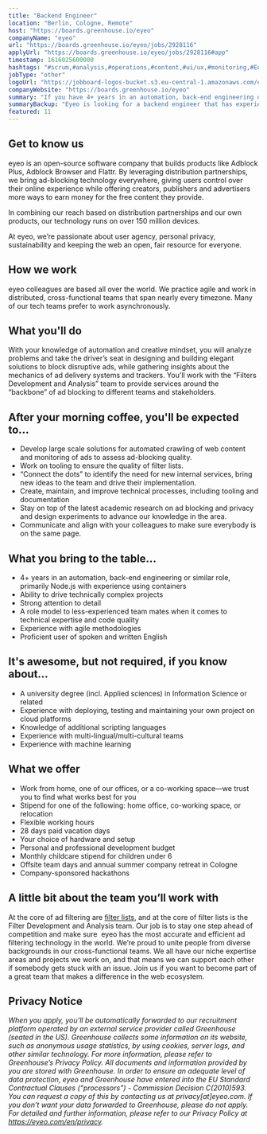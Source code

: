```yaml
---
title: "Backend Engineer"
location: "Berlin, Cologne, Remote"
host: "https://boards.greenhouse.io/eyeo"
companyName: "eyeo"
url: "https://boards.greenhouse.io/eyeo/jobs/2928116"
applyUrl: "https://boards.greenhouse.io/eyeo/jobs/2928116#app"
timestamp: 1616025600000
hashtags: "#scrum,#analysis,#operations,#content,#ui/ux,#monitoring,#English"
jobType: "other"
logoUrl: "https://jobboard-logos-bucket.s3.eu-central-1.amazonaws.com/eyeo"
companyWebsite: "https://boards.greenhouse.io/eyeo"
summary: "If you have 4+ years in an automation, back-end engineering or similar role, primarily Node, Eyeo is looking for someone with your knowledge."
summaryBackup: "Eyeo is looking for a backend engineer that has experience in: #content, #ui/ux, #scrum."
featured: 11
---
```


## Get to know us

eyeo is an open-source software company that builds products like Adblock Plus, Adblock Browser and Flattr. By leveraging distribution partnerships, we bring ad-blocking technology everywhere, giving users control over their online experience while offering creators, publishers and advertisers more ways to earn money for the free content they provide.

In combining our reach based on distribution partnerships and our own products, our technology runs on over 150 million devices.

At eyeo, we’re passionate about user agency, personal privacy, sustainability and keeping the web an open, fair resource for everyone.

## How we work

eyeo colleagues are based all over the world. We practice agile and work in distributed, cross-functional teams that span nearly every timezone. Many of our tech teams prefer to work asynchronously.

## What you'll do

With your knowledge of automation and creative mindset, you will analyze problems and take the driver’s seat in designing and building elegant solutions to block disruptive ads, while gathering insights about the mechanics of ad delivery systems and trackers. You'll work with the “Filters Development and Analysis” team to provide services around the “backbone” of ad blocking to different teams and stakeholders.

## After your morning coffee, you'll be expected to...

*   Develop large scale solutions for automated crawling of web content and monitoring of ads to assess ad-blocking quality.
*   Work on tooling to ensure the quality of filter lists.
*   “Connect the dots” to identify the need for new internal services, bring new ideas to the team and drive their implementation.
*   Create, maintain, and improve technical processes, including tooling and documentation
*   Stay on top of the latest academic research on ad blocking and privacy and design experiments to advance our knowledge in the area.
*   Communicate and align with your colleagues to make sure everybody is on the same page.

## What you bring to the table...

*   4+ years in an automation, back-end engineering or similar role, primarily Node.js with experience using containers
*   Ability to drive technically complex projects
*   Strong attention to detail
*   A role model to less-experienced team mates when it comes to technical expertise and code quality
*   Experience with agile methodologies
*   Proficient user of spoken and written English

## It's awesome, but not required, if you know about...

*   A university degree (incl. Applied sciences) in Information Science or related
*   Experience with deploying, testing and maintaining your own project on cloud platforms
*   Knowledge of additional scripting languages
*   Experience with multi-lingual/multi-cultural teams
*   Experience with machine learning

## What we offer

*   Work from home, one of our offices, or a co-working space—we trust you to find what works best for you
*   Stipend for one of the following: home office, co-working space, or relocation
*   Flexible working hours
*   28 days paid vacation days 
*   Your choice of hardware and setup
*   Personal and professional development budget
*   Monthly childcare stipend for children under 6
*   Offsite team days and annual summer company retreat in Cologne
*   Company-sponsored hackathons

## A little bit about the team you’ll work with

At the core of ad filtering are [filter lists](https://adblockplus.org/subscriptions), and at the core of filter lists is the Filter Development and Analysis team. Our job is to stay one step ahead of competition and make sure  eyeo has the most accurate and efficient ad filtering technology in the world. We’re proud to unite people from diverse backgrounds in our cross-functional teams. We all have our niche expertise areas and projects we work on, and that means we can support each other if somebody gets stuck with an issue. Join us if you want to become part of a great team that makes a difference in the web ecosystem.

## Privacy Notice

_When you apply, you’ll be automatically forwarded to our recruitment platform operated by an external service provider called Greenhouse (seated in the US). Greenhouse collects some information on its website, such as anonymous usage statistics, by using cookies, server logs, and other similar technology. For more information, please refer to Greenhouse’s Privacy Policy. All documents and information provided by you are stored with Greenhouse. In order to ensure an adequate level of data protection, eyeo and Greenhouse have entered into the EU Standard Contractual Clauses (“processors”) - Commission Decision C(2010)593. You can request a copy of this by contacting us at privacy\[at\]eyeo.com. If you don’t want your data forwarded to Greenhouse, please do not apply. For detailed and further information, please refer to our Privacy Policy at https://eyeo.com/en/privacy._
